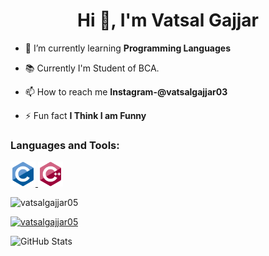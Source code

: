 <h1 align="center">Hi 👋, I'm Vatsal Gajjar</h1>

 
 
- 🌱 I’m currently learning **Programming Languages**

- 📚 Currently I'm Student of BCA. 

- 📫 How to reach me **Instagram-@vatsalgajjar03**

- ⚡ Fun fact **I Think I am Funny**
 
<p align="left">
</p>

<h3 align="left">Languages and Tools:</h3>
<p align="left"> <a href="https://www.cprogramming.com/" target="_blank" rel="noreferrer"> <img src="https://raw.githubusercontent.com/devicons/devicon/master/icons/c/c-original.svg" alt="c" width="40" height="40"/> </a> <a href="https://www.w3schools.com/cpp/" target="_blank" rel="noreferrer"> <img src="https://raw.githubusercontent.com/devicons/devicon/master/icons/cplusplus/cplusplus-original.svg" alt="cplusplus" width="40" height="40"/> </a> </p>


<p align="left"> <img src="https://komarev.com/ghpvc/?username=vatsalgajjar05&label=Profile%20views&color=0e75b6&style=flat" alt="vatsalgajjar05" /> </p>

<p align="left"> <a href="https://github.com/ryo-ma/github-profile-trophy"><img src="https://github-profile-trophy.vercel.app/?username=vatsalgajjar05" alt="vatsalgajjar05" /></a> </p>




![GitHub Stats](https://github-readme-stats.vercel.app/api?username=vatsalgajjar05&theme=radical)
